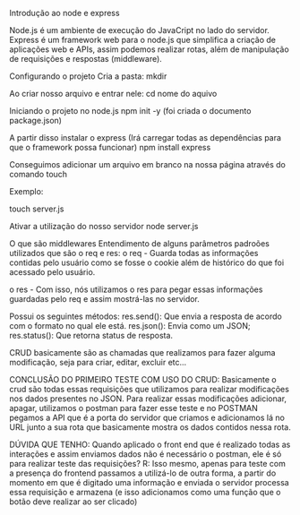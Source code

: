 Introdução ao node e express

Node.js é um ambiente de execução do JavaCript no lado do servidor.
Express é um framework web para o node.js que simplifica a criação de aplicações web e APIs, assim podemos realizar rotas, além de manipulação de requisições e respostas (middleware).


Configurando o projeto
Cria a pasta:
mkdir

Ao criar nosso arquivo e entrar nele:
cd nome do aquivo

Iniciando o projeto no node.js
npm init -y (foi criada o documento package.json)

A partir disso instalar o express (Irá carregar todas as dependências para que o framework possa funcionar)
npm install express

Conseguimos adicionar um arquivo em branco na nossa página através do comando touch

Exemplo:

touch server.js

Ativar a utilização do nosso servidor
node server.js

O que são middlewares
Entendimento de alguns parâmetros padroões utilizados que são o req e res:
o req - Guarda todas as informações contidas pelo usuário como se fosse o cookie além de histórico do que foi acessado pelo usuário.

o res - Com isso, nós utilizamos o res para pegar essas informações guardadas pelo req e assim mostrá-las no servidor.

Possui os seguintes métodos:
res.send(): Que envia a resposta de acordo com o formato no qual ele está.
res.json(): Envia como um JSON;
res.status(): Que retorna status de resposta.

CRUD basicamente são as chamadas que realizamos para fazer alguma modificação, seja para criar, editar, excluir etc...

CONCLUSÃO DO PRIMEIRO TESTE COM USO DO CRUD: Basicamente o crud são todas essas requisições que utilizamos para realizar modificações nos dados presentes no JSON. Para realizar essas modificações adicionar, apagar, utilizamos o postman para fazer esse teste e no POSTMAN pegamos a API que é a porta do servidor que criamos e adicionamos lá no URL junto a sua rota que basicamente mostra os dados contidos nessa rota.

DÚVIDA QUE TENHO: Quando aplicado o front end que é realizado todas as interações e assim enviamos dados não é necessário o postman, ele é só para realizar teste das requisições?
R: Isso mesmo, apenas para teste com a presença do frontend passamos a utilizá-lo de outra forma, a partir do momento em que é digitado uma informação e enviada o servidor processa essa requisição e armazena (e isso adicionamos como uma função que o botão deve realizar ao ser clicado)

